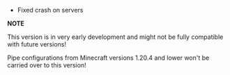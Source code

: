 - Fixed crash on servers

**NOTE**

This version is in very early development and might not be fully compatible with future versions!

Pipe configurations from Minecraft versions 1.20.4 and lower won't be carried over to this version!